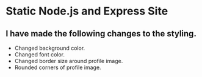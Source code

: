# Static Node.js and Express Site

## I have made the following changes to the styling.
* Changed background color.
* Changed font color.
* Changed border size around profile image.
* Rounded corners of profile image.